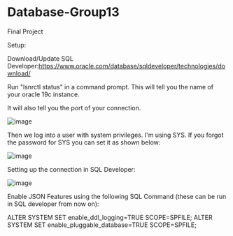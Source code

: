 # Database-Group13
Final Project

Setup:

Download/Update SQL Developer:https://www.oracle.com/database/sqldeveloper/technologies/download/

Run "lsnrctl status" in a command prompt. This will tell you the name of your oracle 19c instance.

It will also tell you the port of your connection.

![image](https://github.com/cargo98/Database-Group13/assets/45134207/a8fddc51-08db-4a44-8a34-0b9eb86f4eed)

Then we log into a user with system privileges. I'm using SYS. If you forgot the password for SYS you can set it as shown below:

![image](https://github.com/cargo98/Database-Group13/assets/45134207/484e6ae1-6458-4640-a4d5-4f468eb922a5)

Setting up the connection in SQL Developer:

![image](https://github.com/cargo98/Database-Group13/assets/45134207/1d3918bc-9075-4596-ad7f-c67a1e2676b9)

Enable JSON Features using the following SQL Command (these can be run in SQL developer from now on):

ALTER SYSTEM SET enable_ddl_logging=TRUE SCOPE=SPFILE;
ALTER SYSTEM SET enable_pluggable_database=TRUE SCOPE=SPFILE;
